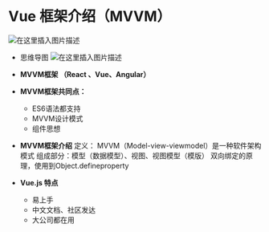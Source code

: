 
# Vue 框架介绍（MVVM）

![在这里插入图片描述](https://img-blog.csdnimg.cn/20201125171834866.png?x-oss-process=image/watermark,type_ZmFuZ3poZW5naGVpdGk,shadow_10,text_aHR0cHM6Ly9ibG9nLmNzZG4ubmV0L3poYW9zdHJvbmc=,size_16,color_FFFFFF,t_70#pic_center)

- 思维导图
![在这里插入图片描述](https://img-blog.csdnimg.cn/20201125173027841.png?x-oss-process=image/watermark,type_ZmFuZ3poZW5naGVpdGk,shadow_10,text_aHR0cHM6Ly9ibG9nLmNzZG4ubmV0L3poYW9zdHJvbmc=,size_16,color_FFFFFF,t_70#pic_center)

- **MVVM框架 （React 、Vue、Angular）**
- **MVVM框架共同点：**
  - ES6语法都支持
  - MVVM设计模式
  - 组件思想
- **MVVM框架介绍**
定义： MVVM（Model-view-viewmodel）是一种软件架构模式
组成部分：模型（数据模型）、视图、视图模型（模版）
双向绑定的原理，使用到Object.defineproperty

- **Vue.js 特点**
  - 易上手
  - 中文文档、社区发达
  - 大公司都在用
  
